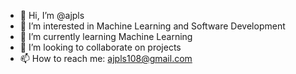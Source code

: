 - 👋 Hi, I’m @ajpls
- 👀 I’m interested in Machine Learning and Software Development
- 🌱 I’m currently learning Machine Learning
- 💞️ I’m looking to collaborate on projects
- 📫 How to reach me: ajpls108@gmail.com

<!---
ajpls/ajpls is a ✨ special ✨ repository because its `README.md` (this file) appears on your GitHub profile.
You can click the Preview link to take a look at your changes.
--->
